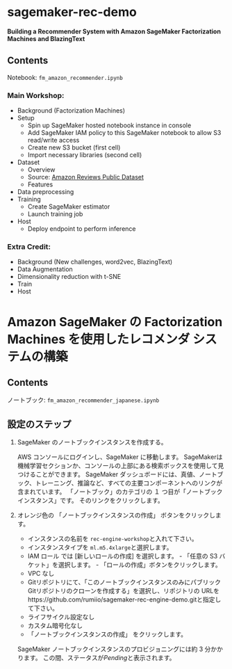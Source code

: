 # sagemaker-rec-demo

**Building a Recommender System with Amazon SageMaker Factorization Machines and BlazingText**


## Contents

Notebook: `fm_amazon_recommender.ipynb`

### Main Workshop:
- Background (Factorization Machines)
- Setup
	- Spin up SageMaker hosted notebook instance in console
	- Add SageMaker IAM policy to this SageMaker notebook to allow S3 read/write access
	- Create new S3 bucket (first cell)
	- Import necessary libraries (second cell)
- Dataset
	- Overview
	- Source: [Amazon Reviews Public Dataset](https://s3.amazonaws.com/amazon-reviews-pds/readme.html)
	- Features
- Data preprocessing
- Training
	- Create SageMaker estimator
	- Launch training job
- Host
	- Deploy endpoint to perform inference


### Extra Credit: 
- Background (New challenges, word2vec, BlazingText)
- Data Augmentation
- Dimensionality reduction with t-SNE
- Train
- Host


# Amazon SageMaker の Factorization Machines を使用したレコメンダ システムの構築

## Contents

ノートブック: `fm_amazon_recommender_japanese.ipynb`

## 設定のステップ
1. SageMaker のノートブックインスタンスを作成する。 

    AWS コンソールにログインし、SageMaker に移動します。 SageMakerは機械学習セクションか、コンソールの上部にある検索ボックスを使用して見つけることができます。 SageMaker ダッシュボードには、真値、ノートブック、トレーニング、推論など、すべての主要コンポーネントへのリンクが含まれています。 「ノートブック」のカテゴリの １ つ目が「ノートブックインスタンス」です。 そのリンクをクリックします。

1. オレンジ色の 「ノートブックインスタンスの作成」 ボタンをクリックします。

    - インスタンスの名前を ```rec-engine-workshop```と入れて下さい。
    - インスタンスタイプを ```ml.m5.4xlarge```と選択します。
    - IAM ロール では [新しいロールの作成] を選択します。
            - 「任意の S3 バケット」を選択します。
            - 「ロールの作成」ボタンをクリックします。
    - VPC なし
	- Gitリポジトリにて、「このノートブックインスタンスのみにパブリックGitリポジトリのクローンを作成する」を選択し、リポジトリの URLをhttps://github.com/rumiio/sagemaker-rec-engine-demo.gitと指定して下さい。
    - ライフサイクル設定なし
    - カスタム暗号化なし
    - 「ノートブックインスタンスの作成」 をクリックします。

    SageMaker ノートブックインスタンスのプロビジョニングには約 3 分かかります。 この間、ステータスが*Pending*と表示されます。



